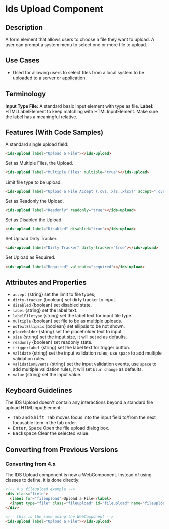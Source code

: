 # Ids Upload Component

## Description

A form element that allows users to choose a file they want to upload. A user can prompt a system menu to select one or more file to upload.

## Use Cases

- Used for allowing users to select files from a local system to be uploaded to a server or application.

## Terminology

**Input Type File:** A standard basic input element with type as file.
**Label**: HTMLLabelElement to keep matching with HTMLInputElement. Make sure the label has a meaningful relative.

## Features (With Code Samples)

A standard single upload field:

```html
<ids-upload label="Upload a File"></ids-upload>
```

Set as Multiple Files, the Upload.

```html
<ids-upload label="Multiple Files" multiple="true"></ids-upload>
```

Limit file type to be upload.

```html
<ids-upload label="Upload a File Accept (.cvs,.xls,.xlsx)" accept=".cvs,.xls,.xlsx"></ids-upload>
```

Set as Readonly the Upload.

```html
<ids-upload label="Readonly" readonly="true"></ids-upload>
```

Set as Disabled the Upload.

```html
<ids-upload label="Disabled" disabled="true"></ids-upload>
```

Set Upload Dirty Tracker.

```html
<ids-upload label="Dirty Tracker" dirty-tracker="true"></ids-upload>
```

Set Upload as Required.

```html
<ids-upload label="Required" validate="required"></ids-upload>
```

## Attributes and Properties

- `accept` {string} set the limit to file types;
- `dirty-tracker` {boolean} set dirty tracker to input.
- `disabled` {boolean} set disabled state.
- `label` {string} set the label text.
- `labelFiletype` {string} set the label text for input file type.
- `multiple` {boolean} set file to be as multiple uploads.
- `noTextEllipsis` {boolean} set ellipsis to be not shown.
- `placeholder` {string} set the placeholder text to input.
- `size` {string} set the input size, it will set `md` as defaults.
- `readonly` {boolean} set readonly state.
- `triggerLabel` {string} set the label text for trigger button.
- `validate` {string} set the input validation rules, use `space` to add multiple validation rules.
- `validationEvents` {string} set the input validation events, use `space` to add multiple validation rules, it will set `blur change` as defaults.
- `value` {string} set the input value.

## Keyboard Guidelines

The IDS Upload doesn't contain any interactions beyond a standard file upload HTMLInputElement:

- <kbd>Tab</kbd> and <kbd>Shift Tab</kbd> moves focus into the input field to/from the next focusable item in the tab order.
- <kbd>Enter</kbd>, <kbd>Space</kbd> Open the file upload dialog box.
- <kbd>Backspace</kbd> Clear the selected value.

## Converting from Previous Versions

### Converting from 4.x

The IDS Upload component is now a WebComponent. Instead of using classes to define, it is done directly:

```html
<!-- 4.x fileupload example -->
<div class="field">
  <label for="fileupload">Upload a File</label>
  <input type="file" class="fileupload" id="fileupload" name="fileupload"/>
</div>

<!-- this is the same using the WebComponent -->
<ids-upload label="Upload a File"></ids-upload>
```

